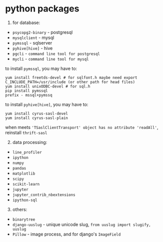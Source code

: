 # python packages

1. for database:

* `psycopg2-binary` - postgresql
* `mysqlclient` - mysql
* `pymssql` - sqlserver
* `pyhive[hive]` - hive
* `pgcli` - `command line tool for postgresql`
* `mycli` - `command line tool for mysql`

to install `pymssql`, you may have to:

    yum install freetds-devel # for sqlfont.h maybe need export C_INCLUDE_PATH=/usr/include (or other path for head files)
    yum install unixODBC-devel # for sql.h
    pip install pymssql
    prefix - mssql+pymssq

to install `pyhive[hive]`, you may have to:

    yum install cyrus-sasl-devel
    yum install cyrus-sasl-plain

when meets `'TSaslClientTransport' object has no attribute 'readAll'`, reinstall `thrift-sasl`

2. data processing:

* `line_profiler`
* `ipython`
* `numpy`
* `pandas`
* `matplotlib`
* `scipy`
* `scikit-learn`
* `jupyter`
* `jupyter_contrib_nbextensions`
* `ipython-sql`

3. others:

* `binarytree`
* `django-uuslug` - unique unicode slug, `from uuslug import slugify, uuslug`
* `Pillow` - image process, and for django's `ImageField`
